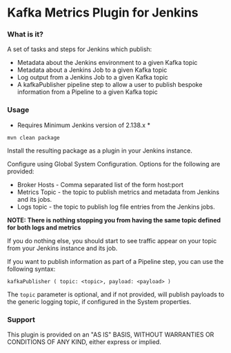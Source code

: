 # Kafka Metrics Plugin for Jenkins

### What is it?

A set of tasks and steps for Jenkins which publish:

- Metadata about the Jenkins environment to a given Kafka topic
- Metadata about a Jenkins Job to a given Kafka topic
- Log output from a Jenkins Job to a given Kafka topic
- A kafkaPublisher pipeline step to allow a user to publish bespoke information from a Pipeline to a given Kafka topic

### Usage

* Requires Minimum Jenkins version of 2.138.x *

`mvn clean package`

Install the resulting package as a plugin in your Jenkins instance.

Configure using Global System Configuration. Options for the following are provided:

- Broker Hosts - Comma separated list of the form host:port
- Metrics Topic - the topic to publish metrics and metadata from Jenkins and its jobs.
- Logs topic - the topic to publish log file entries from the Jenkins jobs.

**NOTE: There is nothing stopping you from having the same topic defined for both logs and metrics**

If you do nothing else, you should start to see traffic appear on your topic from your Jenkins instance and its job.

If you want to publish information as part of a Pipeline step, you can use the following syntax:

`kafkaPublisher ( topic: <topic>, payload: <payload> )`

The `topic` parameter is optional, and if not provided, will publish payloads to the generic logging topic, if configured in the System properties.

### Support

This plugin is provided on an "AS IS" BASIS, WITHOUT WARRANTIES OR CONDITIONS OF ANY KIND, either express or implied.






